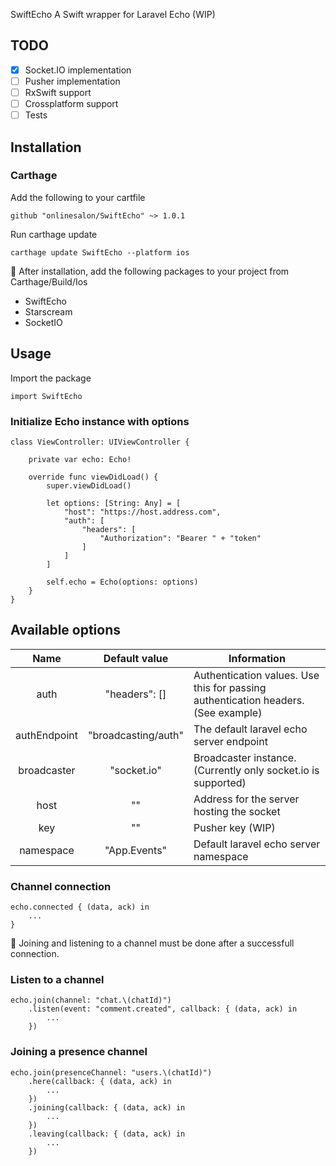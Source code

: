 SwiftEcho
A Swift wrapper for Laravel Echo (WIP)

## TODO
 - [x] Socket.IO implementation
 - [ ] Pusher implementation
 - [ ] RxSwift support
 - [ ] Crossplatform support
 - [ ] Tests
## Installation
### Carthage
Add the following to your cartfile

```
github "onlinesalon/SwiftEcho" ~> 1.0.1
```
Run carthage update

```
carthage update SwiftEcho --platform ios
```
:orange_book: After installation, add the following packages to your project from Carthage/Build/Ios

- SwiftEcho
- Starscream
- SocketIO

## Usage
Import the package
```
import SwiftEcho
```

### Initialize Echo instance with options

```
class ViewController: UIViewController {
    
    private var echo: Echo!

    override func viewDidLoad() {
        super.viewDidLoad()
        
        let options: [String: Any] = [
            "host": "https://host.address.com",
            "auth": [
                "headers": [
                    "Authorization": "Bearer " + "token"
                ]
            ]
        ]
        
        self.echo = Echo(options: options)
    }
}
```

## Available options
|     Name     |    Default value    | Information                                                                       |
|:------------:|:-------------------:|-----------------------------------------------------------------------------------|
| auth         | "headers": []       | Authentication values. Use this for passing authentication headers. (See example) |
| authEndpoint | "broadcasting/auth" | The default laravel echo server endpoint                                          |
| broadcaster  | "socket.io"         | Broadcaster instance. (Currently only socket.io is supported)                     |
| host         | ""                  | Address for the server hosting the socket                                         |
| key          | ""                  | Pusher key (WIP)                                                                  |
| namespace    | "App.Events"        | Default laravel echo server namespace                                             |

### Channel connection
```
echo.connected { (data, ack) in
    ...
}
```
:orange_book: Joining and listening to a channel must be done after a successfull connection.

### Listen to a channel
```
echo.join(channel: "chat.\(chatId)")
    .listen(event: "comment.created", callback: { (data, ack) in
        ...
    })
```
### Joining a presence channel
```
echo.join(presenceChannel: "users.\(chatId)")
    .here(callback: { (data, ack) in
        ...
    })
    .joining(callback: { (data, ack) in
        ...
    })
    .leaving(callback: { (data, ack) in
        ...
    })
```
